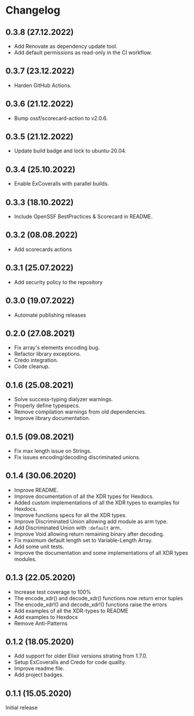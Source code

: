 # Changelog

## 0.3.8 (27.12.2022)
* Add Renovate as dependency update tool.
* Add default permissions as read-only in the CI workflow.

## 0.3.7 (23.12.2022)
* Harden GitHub Actions.

## 0.3.6 (21.12.2022)
* Bump ossf/scorecard-action to v2.0.6.

## 0.3.5 (21.12.2022)
* Update build badge and lock to ubuntu-20.04.

## 0.3.4 (25.10.2022)
* Enable ExCoveralls with parallel builds.

## 0.3.3 (18.10.2022)
* Include OpenSSF BestPractices & Scorecard in README.

## 0.3.2 (08.08.2022)
- Add scorecards actions

## 0.3.1 (25.07.2022)

- Add security policy to the repository

## 0.3.0 (19.07.2022)
* Automate publishing releases

## 0.2.0 (27.08.2021)
* Fix array's elements encoding bug.
* Refactor library exceptions.
* Credo integration.
* Code cleanup.

## 0.1.6 (25.08.2021)
* Solve success-typing dialyzer warnings.
* Properly define typespecs.
* Remove compilation warnings from old dependencies.
* Improve library documentation.

## 0.1.5 (09.08.2021)
* Fix max length issue on Strings.
* Fix issues encoding/decoding discriminated unions.

## 0.1.4 (30.06.2020)

* Improve README.
* Improve documentation of all the XDR types for Hexdocs.
* Added custom implementations of all the XDR types to examples for Hexdocs.
* Improve functions specs for all the XDR types.
* Improve Discriminated Union allowing add module as arm type.
* Add Discriminated Union with `:default` arm.
* Improve Void allowing return remaining binary after decoding.
* Fix maximum default length set to Variable-Length Array.
* Add some unit tests.
* Improve the documentation and some implementations of all XDR types modules.

## 0.1.3 (22.05.2020)

* Increase test coverage to 100%
* The encode_xdr() and decode_xdr() functions now return error tuples
* The encode_xdr!() and decode_xdr!() functions raise the errors
* Add examples of all the XDR-types to README
* Add examples to Hexdocs
* Remove Anti-Patterns

## 0.1.2 (18.05.2020)

* Add support for older Elixir versions strating from 1.7.0.
* Setup ExCoveralls and Credo for code quality.
* Improve readme file.
* Add project badges.

## 0.1.1 (15.05.2020)

Initial release
